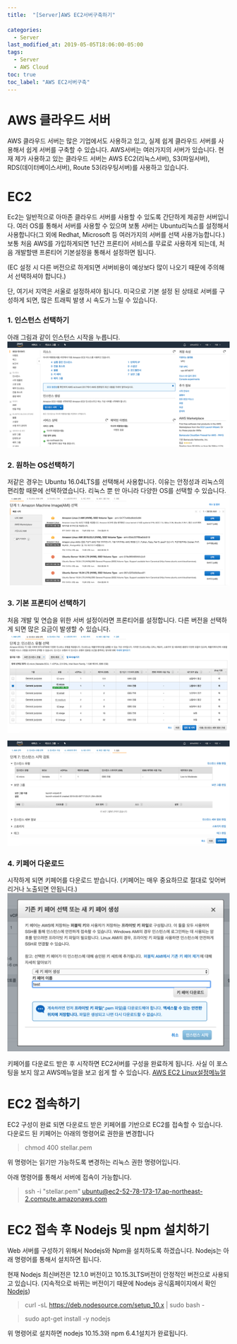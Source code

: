 ```yaml
---
title:  "[Server]AWS EC2서버구축하기"

categories:
  - Server
last_modified_at: 2019-05-05T18:06:00-05:00
tags:
  - Server
  - AWS Cloud
toc: true
toc_label: "AWS EC2서버구축"
---
```


# AWS 클라우드 서버
AWS 클라우드 서버는 많은 기업에서도 사용하고 있고, 실제 쉽게 클라우드 서버를 사용해서 쉽게 서버를 구축할 수 있습니다.
AWS서버는 여러가지의 서버가 있습니다.
현재 제가 사용하고 있는 클라우드 서버는 AWS EC2(리눅스서버), S3(파일서버), RDS(데이터베이스서버), Route 53(라우팅서버)를 사용하고 있습니다.

# EC2
Ec2는 일반적으로 아마존 클라우드 서버를 사용할 수 있도록 간단하게 제공한 서버입니다. 여러 OS를 통해서 서버를 사용할 수 있으며 보통 서버는 Ubuntu리눅스를 설정해서 사용합니다(그 외에 Redhat, Microsoft 등 여러가지의 서버를 선택 사용가능합니다.) 보통 처음 AWS를 가입하게되면 1년간 프론티어 서비스를 무료로 사용하게 되는데, 처음 개발할땐 프론티어 기본설정을 통해서 설정하면 됩니다.

(EC 설정 시 다른 버전으로 하게되면 서버비용이 예상보다 많이 나오기 때문에 주의해서 선택하셔야 합니다.)

단, 여기서 지역은 서울로 설정하셔야 됩니다. 미국으로 기본 설정 된 상태로 서버를 구성하게 되면, 많은 트래픽 발생 시 속도가 느릴 수 있습니다.  

### 1. 인스턴스 선택하기
아래 그림과 같이 인스턴스 시작을 누릅니다.
![Image Alt 텍스트](/assets/img/web/ec_1.png)

### 2. 원하는 OS선택하기
저같은 경우는 Ubuntu 16.04LTS를 선택해서 사용합니다. 이유는 안정성과 리눅스의 편리함 때문에 선택하였습니다. 리눅스 뿐 만 아니라 다양한 OS를 선택할 수 있습니다.
![Image Alt 텍스트](/assets/img/web/ec_2.png)

### 3. 기본 프론티어 선택하기
처음 개발 및 연습을 위한 서버 설정이라면 프론티어를 설정합니다. 다른 버전을 선택하게 되면 많은 요금이 발생할 수 있습니다.
![Image Alt 텍스트](/assets/img/web/ec_3.png)

![Image Alt 텍스트](/assets/img/web/ec_4.png)

### 4. 키페어 다운로드
시작하게 되면 키페어를 다운로드 받습니다. (키페어는 매우 중요하므로 절대로 잊어버리거나 노출되면 안됩니다.)
![Image Alt 텍스트](/assets/img/web/ec_5.png)

키페어를 다운로드 받은 후 시작하면 EC2서버를 구성을 완료하게 됩니다.
사실 이 포스팅을 보지 않고 AWS메뉴얼을 보고 쉽게 할 수 있습니다.
[AWS EC2 Linux설정메뉴얼](https://docs.aws.amazon.com/ko_kr/AWSEC2/latest/UserGuide/EC2_GetStarted.html)

# EC2 접속하기
EC2 구성이 완료 되면 다운로드 받은 키페어를 기반으로 EC2를 접속할 수 있습니다.
다운로드 된 키페어는 아래의 명령어로 권한을 변경합니다

> chmod 400 stellar.pem

위 명령어는 읽기만 가능하도록 변경하는 리눅스 권한 명령어입니다.

아래 명령어를 통해서 서버에 접속이 가능합니다.

> ssh -i "stellar.pem" ubuntu@ec2-52-78-173-17.ap-northeast-2.compute.amazonaws.com

# EC2 접속 후 Nodejs 및 npm 설치하기

Web 서버를 구성하기 위해서 Nodejs와 Npm을 설치하도록 하겠습니다.
Nodejs는 아래 명령어를 통해서 설치하면 됩니다.

현재 Nodejs 최신버전은 12.1.0 버전이고 10.15.3LTS버전이 안정적인 버전으로 사용되고 있습니다.
(지속적으로 바뀌는 버전이기 때문에 Nodejs 공식홈페이지에서 확인 [Nodejs](https://nodejs.org/ko/))

> curl -sL https://deb.nodesource.com/setup_10.x | sudo bash -

> sudo apt-get install -y nodejs

위 명령어로 설치하면 nodejs 10.15.3와 npm 6.4.1설치가 완료됩니다.
